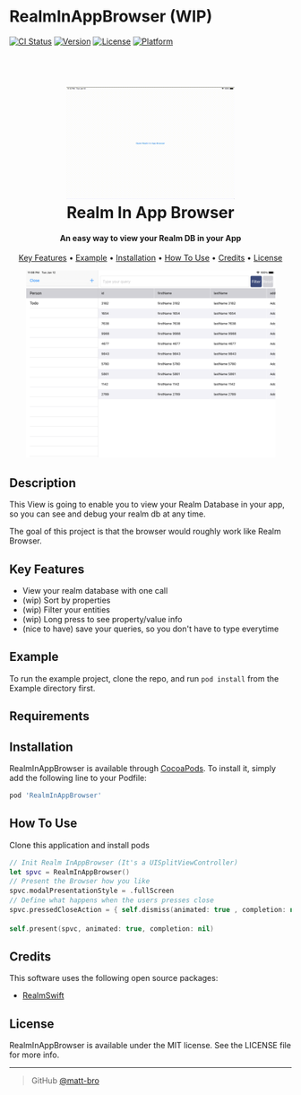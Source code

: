 # RealmInAppBrowser (WIP)

[![CI Status](https://img.shields.io/travis/matt-bro/RealmInAppBrowser.svg?style=flat)](https://travis-ci.org/matt-bro/RealmInAppBrowser)
[![Version](https://img.shields.io/cocoapods/v/RealmInAppBrowser.svg?style=flat)](https://cocoapods.org/pods/RealmInAppBrowser)
[![License](https://img.shields.io/cocoapods/l/RealmInAppBrowser.svg?style=flat)](https://cocoapods.org/pods/RealmInAppBrowser)
[![Platform](https://img.shields.io/cocoapods/p/RealmInAppBrowser.svg?style=flat)](https://cocoapods.org/pods/RealmInAppBrowser)

<h1 align="center">
  <br>
  <img src="https://raw.githubusercontent.com/matt-bro/RealmInAppBrowser/main/readme-assets/example.gif" alt="App Icon" width="300">
  <br>
  Realm In App Browser
  <br>
</h1>

<h4 align="center"> An easy way to view your Realm DB in your App</h4>

<p align="center">
  <a href="#key-features">Key Features</a> •
  <a href="#example">Example</a> •
  <a href="#installation">Installation</a> •
  <a href="#how-to-use">How To Use</a> •
  <a href="#credits">Credits</a> •
  <a href="#license">License</a>
</p>
<p align="center">
<img src="https://raw.githubusercontent.com/matt-bro/RealmInAppBrowser/main/readme-assets/screenshot.png" width="445" height="334">
</p>

## Description


This View is going to enable you to view your Realm Database in your app,
so you can see and debug your realm db at any time.

The goal of this project is that the browser would roughly work like Realm Browser.

## Key Features

* View your realm database with one call
* (wip) Sort by properties
* (wip) Filter your entities 
* (wip) Long press to see property/value info
* (nice to have) save your queries, so you don't have to type everytime

## Example

To run the example project, clone the repo, and run `pod install` from the Example directory first.

## Requirements

## Installation

RealmInAppBrowser is available through [CocoaPods](https://cocoapods.org). To install
it, simply add the following line to your Podfile:

```ruby
pod 'RealmInAppBrowser'
```

## How To Use

Clone this application and install pods

```swift
// Init Realm InAppBrowser (It's a UISplitViewController)
let spvc = RealmInAppBrowser()
// Present the Browser how you like
spvc.modalPresentationStyle = .fullScreen
// Define what happens when the users presses close
spvc.pressedCloseAction = { self.dismiss(animated: true , completion: nil) }

self.present(spvc, animated: true, completion: nil)
```

## Credits

This software uses the following open source packages:

- [RealmSwift](https://github.com/RxSwiftCommunity/RxRealm)

## License

RealmInAppBrowser is available under the MIT license. See the LICENSE file for more info.

---

> GitHub [@matt-bro](https://github.com/matt-bro) 
